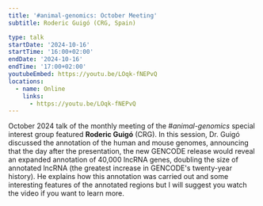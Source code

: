 ```yaml
---
title: '#animal-genomics: October Meeting'
subtitle: Roderic Guigó (CRG, Spain)

type: talk
startDate: '2024-10-16'
startTime: '16:00+02:00'
endDate: '2024-10-16'
endTime: '17:00+02:00'
youtubeEmbed: https://youtu.be/LOqk-fNEPvQ
locations:
  - name: Online
    links:
      - https://youtu.be/LOqk-fNEPvQ
---
```


October 2024 talk of the monthly meeting of the _#animal-genomics_ special interest group featured **Roderic Guigó** (CRG). In this session, Dr. Guigó discussed the annotation of the human and mouse genomes, announcing that the day after the presentation, the new GENCODE release would reveal an expanded annotation of 40,000 lncRNA genes, doubling the size of annotated lncRNA (the greatest increase in GENCODE's twenty-year history). He explains how this annotation was carried out and some interesting features of the annotated regions but I will suggest you watch the video if you want to learn more.

